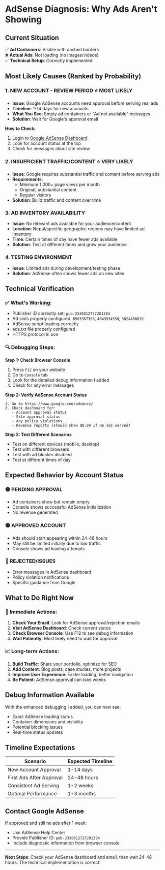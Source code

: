 # AdSense Diagnosis: Why Ads Aren't Showing

## Current Situation
✅ **Ad Containers**: Visible with dashed borders  
❌ **Actual Ads**: Not loading (no images/videos)  
✅ **Technical Setup**: Correctly implemented  

## Most Likely Causes (Ranked by Probability)

### 1. **NEW ACCOUNT - REVIEW PERIOD** ⭐ **MOST LIKELY**
- **Issue**: Google AdSense accounts need approval before serving real ads
- **Timeline**: 1-14 days for new accounts
- **What You See**: Empty ad containers or "Ad not available" messages
- **Solution**: Wait for Google's approval email

**How to Check:**
1. Login to [Google AdSense Dashboard](https://www.google.com/adsense/)
2. Look for account status at the top
3. Check for messages about site review

### 2. **INSUFFICIENT TRAFFIC/CONTENT** ⭐ **VERY LIKELY**
- **Issue**: Google requires substantial traffic and content before serving ads
- **Requirements**: 
  - Minimum 1,000+ page views per month
  - Original, substantial content
  - Regular visitors
- **Solution**: Build traffic and content over time

### 3. **AD INVENTORY AVAILABILITY**
- **Issue**: No relevant ads available for your audience/content
- **Location**: Nepal/specific geographic regions may have limited ad inventory
- **Time**: Certain times of day have fewer ads available
- **Solution**: Test at different times and grow your audience

### 4. **TESTING ENVIRONMENT**
- **Issue**: Limited ads during development/testing phase
- **Solution**: AdSense often shows fewer ads on new sites

## Technical Verification

### ✅ What's Working:
- Publisher ID correctly set: `pub-2330812727201394`
- Ad slots properly configured: `8503367393`, `4043934550`, `3824458619`
- AdSense script loading correctly
- ads.txt file properly configured
- HTTPS protocol in use

### 🔍 Debugging Steps:

**Step 1: Check Browser Console**
1. Press `F12` on your website
2. Go to `Console` tab
3. Look for the detailed debug information I added
4. Check for any error messages

**Step 2: Verify AdSense Account Status**
```
1. Go to https://www.google.com/adsense/
2. Check dashboard for:
   - Account approval status
   - Site approval status
   - Any policy violations
   - Revenue reports (should show $0.00 if no ads served)
```

**Step 3: Test Different Scenarios**
- Test on different devices (mobile, desktop)
- Test with different browsers
- Test with ad blocker disabled
- Test at different times of day

## Expected Behavior by Account Status

### 🟡 **PENDING APPROVAL**
- Ad containers show but remain empty
- Console shows successful AdSense initialization
- No revenue generated

### 🟢 **APPROVED ACCOUNT**
- Ads should start appearing within 24-48 hours
- May still be limited initially due to low traffic
- Console shows ad loading attempts

### 🔴 **REJECTED/ISSUES**
- Error messages in AdSense dashboard
- Policy violation notifications
- Specific guidance from Google

## What to Do Right Now

### 📝 **Immediate Actions:**
1. **Check Your Email**: Look for AdSense approval/rejection emails
2. **Visit AdSense Dashboard**: Check current status
3. **Check Browser Console**: Use F12 to see debug information
4. **Wait Patiently**: Most likely need to wait for approval

### 📈 **Long-term Actions:**
1. **Build Traffic**: Share your portfolio, optimize for SEO
2. **Add Content**: Blog posts, case studies, more projects
3. **Improve User Experience**: Faster loading, better navigation
4. **Be Patient**: AdSense approval can take weeks

## Debug Information Available

With the enhanced debugging I added, you can now see:
- Exact AdSense loading status
- Container dimensions and visibility
- Potential blocking issues
- Real-time status updates

## Timeline Expectations

| Scenario | Expected Timeline |
|----------|------------------|
| New Account Approval | 1-14 days |
| First Ads After Approval | 24-48 hours |
| Consistent Ad Serving | 1-2 weeks |
| Optimal Performance | 1-3 months |

## Contact Google AdSense

If approved and still no ads after 1 week:
- Use AdSense Help Center
- Provide Publisher ID: `pub-2330812727201394`
- Include diagnostic information from browser console

---

**Next Steps**: Check your AdSense dashboard and email, then wait 24-48 hours. The technical implementation is correct!
